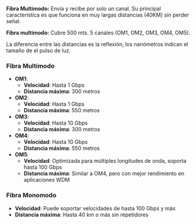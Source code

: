**Fibra Multimodo:** Envía y recibe por solo un canal.
Su principal característica es que funciona en muy largas distancias (40KM) sin perder señal.

**Fibra multimodo:**  Cubre 500 mts.
5 canales (OM1, OM2, OM3, OM4, OM5).

La diferencia entre las distancias es la reflexión, los nanómetros indican el tamaño de el pulso de luz.
### Fibra Multimodo

- **OM1**:
    - **Velocidad**: Hasta 1 Gbps
    - **Distancia máxima**: 300 metros
- **OM2**:
    - **Velocidad**: Hasta 1 Gbps
    - **Distancia máxima**: 550 metros
- **OM3**:
    - **Velocidad**: Hasta 10 Gbps
    - **Distancia máxima**: 300 metros
- **OM4**:
    - **Velocidad**: Hasta 10 Gbps
    - **Distancia máxima**: 550 metros
- **OM5**:
    - **Velocidad**: Optimizada para múltiples longitudes de onda, soporta hasta 100 Gbps
    - **Distancia máxima**: Similar a OM4, pero con mejor rendimiento en aplicaciones WDM

### Fibra Monomodo

- **Velocidad**: Puede soportar velocidades de hasta 100 Gbps y más
- **Distancia máxima**: Hasta 40 km o más sin repetidores